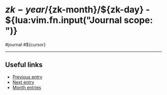 # ${zk-year}/${zk-month}/${zk-day} - ${lua:vim.fn.input("Journal scope: ")}

#journal #${cursor}

---

## Useful links

- [Previous entry]()
- [Next entry]()
- [Month entries](moc-${zk-year}${zk-month}.md)
